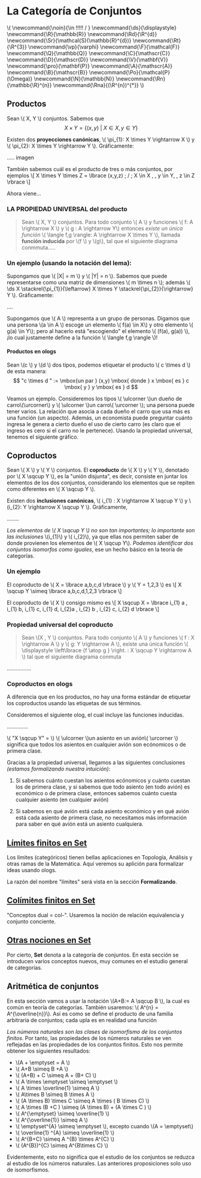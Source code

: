 # La Categoría de Conjuntos
<script type="text/javascript" async
  src="https://cdnjs.cloudflare.com/ajax/libs/mathjax/2.7.1/MathJax.js?config=TeX-MML-AM_CHTML">
</script>

\\(
  \newcommand{\noin}{\in \!\!\!\!\! / }
  \newcommand{\ds}{\displaystyle}
  \newcommand{\R}{\mathbb{R}}
  \newcommand{\Rd}{\R^{d}}
  \newcommand{\Sr}{\mathcal{S}(\mathbb{R}^{d})}
  \newcommand{\Rt}{\R^{3}}
  \newcommand{\vp}{\varphi}
  \newcommand{\F}{\mathcal{F}}
  \newcommand{\Q}{\mathbb{Q}}
  \newcommand{\C}{\mathscr{C}}
  \newcommand{\D}{\mathscr{D}}
  \newcommand{\V}{\mathbf{V}}
  \newcommand{\pro}{\mathbf{P}}
  \newcommand{\A}{\mathscr{A}}
  \newcommand{\B}{\mathscr{B}}
  \newcommand{\Po}{\mathcal{P}(\Omega)}
  \newcommand{\N}{\mathbb{N}}
  \newcommand{\Rn}{\mathbb{\R}^{n}}
  \newcommand{\Rna}{(\R^{n})^{*}}
\\)
## Productos

Sean \\( X, Y \\) conjuntos. Sabemos que
$$ X \times Y = \lbrace (x,y) \: | \: X \in X , \, y \in Y \rbrace $$

Existen dos **proyecciones canónicas**, \\( \pi_{1}: X \times Y \rightarrow X \\) y \\( \pi_{2}: X \times Y \rightarrow Y \\). Gráficamente:

..... imagen

También sabemos cuál es el producto de tres o más conjuntos, por ejemplos \\[ X \times Y \times Z = \lbrace (x,y,z) \; / \; X \in X , \, y \in Y,  \, z \in Z \rbrace \\]

Ahora viene...

### LA PROPIEDAD UNIVERSAL del producto
> Sean \\( X, Y \\) conjuntos. Para todo conjunto \\( A \\) y funciones \\( f: A \rightarrow X \\) y  \\( g : A \rightarrow Y\\) entonces *existe un única función* \\( \langle f,g \rangle: A \rightarrow X \times Y \\), llamada **función inducida** por \\(f \\) y \\(g\\), tal que el siguiente diagrama conmmuta.....  


### Un ejemplo (usando la notación del lema):
Supongamos que \\( |X| = m \\) y \\( |Y| = n  \\). Sabemos que puede representarse como una matriz de dimensiones \\( m \times n \\); además \\( \ds X \stackrel{\pi_{1}}{\leftarrow} X \times Y \stackrel{\pi_{2}}{\rightarrow} Y \\). Gráficamente:

....

Supongamos que \\( A \\) representa a un grupo de personas. Digamos que una persona \\(a \in A \\) escoge un elemento \\( f(a) \in X\\) y otro elemento \\( g(a) \in Y\\); pero al hacerlo está "escogiendo" el elemento \\( (f(a), g(a)) \\), ¡lo cual justamente define a la función \\( \langle f,g \rangle \\)!

#### Productos en ologs
Sean \\(c \\) y \\(d \\) dos tipos, podemos etiquetar el producto \\( c \times d \\) de esta manera: $$  "c \times d " := \mbox{un par } (x,y) \mbox{ donde }  x \mbox{ es } c  \mbox{ y }  y  \mbox{ es } d  $$

Veamos un ejemplo. Consideremos los tipos \\( \ulcorner \\)un dueño de carro\\(\urcorner\\) y \\( \ulcorner \\)un carro\\( \urcorner \\); una persona puede tener varios. La relación que asocia a cada dueño el carro que usa más es una función (un aspecto). Además, un economista puede preguntar cuánto ingresa le genera a cierto dueño el uso de cierto carro (es claro que el ingreso es cero si el carro no le pertenece). Usando la propiedad universal, tenemos el siguiente gráfico.


## Coproductos
Sean \\( X \\) y  \\( Y \\) conjuntos. El **coproducto** de \\( X \\) y \\( Y \\), denotado por \\( X \sqcup Y \\), es la "unión disjunta", es decir, consiste en juntar los elementos de los dos conjuntos, considerando los elementos que se repiten como diferentes en \\( X \sqcup Y \\).

Existen dos **inclusiones canónicas**, \\( i_{1} : X \rightarrow X \sqcup Y \\) y \\(i_{2}: Y \rightarrow X \sqcup Y \\). Gráficamente,

........

*Los elementos de \\( X \sqcup Y \\) no son tan importantes; lo importante son las inclusiones* \\(i_{1}\\) y \\( i_{2}\\), ya que ellas nos permiten saber de donde provienen los elementos de \\( X \sqcup Y\\). *Podemos identificar dos conjuntos isomorfos como iguales*, ese un hecho básico en la teoría de categorías.

### Un ejemplo
El coproducto de \\( X = \lbrace a,b,c,d \rbrace \\) y \\( Y = 1,2,3 \\) es \\[ X \sqcup Y \simeq \lbrace a,b,c,d,1,2,3 \rbrace \\]

El coproducto de \\( X \\) consigo mismo es \\[ X \sqcup X = \lbrace i_{1} a , i_{1} b, i_{1} c, i_{1} d, i_{2}a , i_{2} b , i_{2} c, i_{2} d \rbrace  \\]

### Propiedad universal del coproducto
> Sean \\(X , Y \\) conjuntos. Para todo conjunto \\( A \\) y funciones \\( f : X \rightarrow A \\) y \\( g: Y \rightarrow A \\), existe una única función \\( \displaystyle \left\lbrace {f \atop g } \right. : X \sqcup Y \rightarrow A \\) tal que el siguiente diagrama conmuta

................

### Coproductos en ologs

A diferencia que en los productos, no hay una forma estándar de etiquetar los coproductos usando las etiquetas de sus términos.

Consideremos el siguiente olog, el cual incluye las funciones inducidas.

..............

 \\( "X \sqcup Y" = \\) \\( \ulcorner \\)un asiento en un avión\\( \urcorner \\) significa que todos los asientos en cualquier avión son ecónomicos o de primera clase.

 Gracias a la propiedad universal, llegamos a las siguientes conclusiones *(estamos formalizando nuestra intuición)*:
 1. Si sabemos cuánto cuestan los asientos ecónomicos y cuánto cuestan los de primera clase, y si sabemos que todo asiento (en todo avión) es económico o de primera clase, entonces sabemos cuánto cuesta cualquier asiento (en cualquier avión)

 2. Si sabemos en qué avión está cada asiento económico y en qué avión está cada asiento de primera clase, no necesitamos más información para saber en qué avión está un asiento cualquiera.


## [Límites finitos en **Set**](limites_finitos_en_set.md)
Los límites (categóricos) tienen bellas aplicaciones en Topología, Análisis y otras ramas de la Matemática. Aquí veremos su aplición para formalizar ideas usando ologs.

La razón del nombre "límites" será vista en la sección **Formalizando**.


## [Colímites finitos en **Set**](colimites_finitos_en_set.md)

"Conceptos dual = col-". Usaremos la noción de relación equivalencia y conjunto conciente.


## [Otras nociones en **Set**](otras_nociones_en_set.md)

Por cierto, **Set** denota a la categoría de conjuntos. En esta sección se introducen varios conceptos nuevos, muy comunes en el estudio general de categorías.


## Aritmética de conjuntos

En esta sección vamos a usar la notación \\(A+B:= A \sqcup B \\), la cual es común en teoría de categorías. También usaremos: \\( A^{n} = A^{\overline{n}}\\). Así es como se define el producto de una familia arbitraria de conjuntos; cada upla es en realidad una función

*Los números naturales son las clases de isomorfismo de los conjuntos finitos*. Por tanto, las propiedades de los números naturales se ven reflejadas en las propiedades de los conjuntos finitos. Esto nos permite obtener los siguientes resultados:

- \\(A + \emptyset = A \\)
- \\( A+B \simeq B +A \\)
- \\( (A+B) + C \simeq A + (B+ C) \\)
- \\( A \times \emptyset \simeq \emptyset \\)
- \\( A \times \overline{1} \simeq A \\)
- \\( A\times B \simeq B \times A \\)
- \\( (A \times B) \times C \simeq A \times ( B \times C) \\)
- \\( A \times (B +C ) \simeq (A \times B) + (A \times C )  \\)
- \\( A^{\emptyset} \simeq \overline{1} \\)
- \\( A^{\overline{1}} \simeq A \\)
- \\( \emptyset^{A} \simeq \emptyset  \\), excepto cuando \\(A = \emptyset\\)
- \\( \overline{1} ^{A} \simeq \overline{1} \\)
- \\( A^{B+C} \simeq A ^{B} \times A^{C} \\)
- \\( (A^{B})^{C} \simeq A^{B\times C} \\)

Evidentemente, esto no significa que el estudio de los conjuntos se reduzca al estudio de los números naturales. Las anteriores proposiciones solo uso de isomorfismos.
